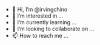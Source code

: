 - 👋 Hi, I’m @irvingchino
- 👀 I’m interested in ...
- 🌱 I’m currently learning ...
- 💞️ I’m looking to collaborate on ...
- 📫 How to reach me ...

<!---
irvingchino/irvingchino is a ✨ special ✨ repository because its `README.md` (this file) appears on your GitHub profile.
You can click the Preview link to take a look at your changes.
--->
